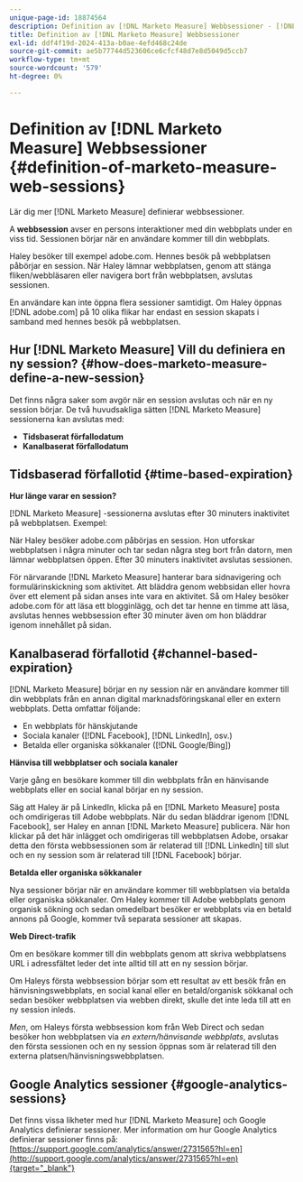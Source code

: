 ```yaml
---
unique-page-id: 18874564
description: Definition av [!DNL Marketo Measure] Webbsessioner - [!DNL Marketo Measure] - Produktdokumentation
title: Definition av [!DNL Marketo Measure] Webbsessioner
exl-id: ddf4f19d-2024-413a-b0ae-4efd468c24de
source-git-commit: ae5b77744d523606ce6cfcf48d7e8d5049d5ccb7
workflow-type: tm+mt
source-wordcount: '579'
ht-degree: 0%

---
```


# Definition av [!DNL Marketo Measure] Webbsessioner {#definition-of-marketo-measure-web-sessions}

Lär dig mer [!DNL Marketo Measure] definierar webbsessioner.

A **webbsession** avser en persons interaktioner med din webbplats under en viss tid. Sessionen börjar när en användare kommer till din webbplats.

Haley besöker till exempel adobe.com. Hennes besök på webbplatsen påbörjar en session. När Haley lämnar webbplatsen, genom att stänga fliken/webbläsaren eller navigera bort från webbplatsen, avslutas sessionen.

En användare kan inte öppna flera sessioner samtidigt. Om Haley öppnas [!DNL adobe.com] på 10 olika flikar har endast en session skapats i samband med hennes besök på webbplatsen.

## Hur [!DNL Marketo Measure] Vill du definiera en ny session? {#how-does-marketo-measure-define-a-new-session}

Det finns några saker som avgör när en session avslutas och när en ny session börjar. De två huvudsakliga sätten [!DNL Marketo Measure] sessionerna kan avslutas med:

* **Tidsbaserat förfallodatum**
* **Kanalbaserat förfallodatum**

## Tidsbaserad förfallotid {#time-based-expiration}

**Hur länge varar en session?**

[!DNL Marketo Measure] -sessionerna avslutas efter 30 minuters inaktivitet på webbplatsen. Exempel:

När Haley besöker adobe.com påbörjas en session. Hon utforskar webbplatsen i några minuter och tar sedan några steg bort från datorn, men lämnar webbplatsen öppen. Efter 30 minuters inaktivitet avslutas sessionen.

För närvarande [!DNL Marketo Measure] hanterar bara sidnavigering och formulärinskickning som aktivitet. Att bläddra genom webbsidan eller hovra över ett element på sidan anses inte vara en aktivitet. Så om Haley besöker adobe.com för att läsa ett blogginlägg, och det tar henne en timme att läsa, avslutas hennes webbsession efter 30 minuter även om hon bläddrar igenom innehållet på sidan.

## Kanalbaserad förfallotid {#channel-based-expiration}

[!DNL Marketo Measure] börjar en ny session när en användare kommer till din webbplats från en annan digital marknadsföringskanal eller en extern webbplats. Detta omfattar följande:

* En webbplats för hänskjutande
* Sociala kanaler ([!DNL Facebook], [!DNL LinkedIn], osv.)
* Betalda eller organiska sökkanaler ([!DNL Google/Bing])

**Hänvisa till webbplatser och sociala kanaler**

Varje gång en besökare kommer till din webbplats från en hänvisande webbplats eller en social kanal börjar en ny session.

Säg att Haley är på LinkedIn, klicka på en [!DNL Marketo Measure] posta och omdirigeras till Adobe webbplats. När du sedan bläddrar igenom [!DNL Facebook], ser Haley en annan [!DNL Marketo Measure] publicera. När hon klickar på det här inlägget och omdirigeras till webbplatsen Adobe, orsakar detta den första webbsessionen som är relaterad till [!DNL LinkedIn] till slut och en ny session som är relaterad till [!DNL Facebook] börjar.

**Betalda eller organiska sökkanaler**

Nya sessioner börjar när en användare kommer till webbplatsen via betalda eller organiska sökkanaler. Om Haley kommer till Adobe webbplats genom organisk sökning och sedan omedelbart besöker er webbplats via en betald annons på Google, kommer två separata sessioner att skapas.

**Web Direct-trafik**

Om en besökare kommer till din webbplats genom att skriva webbplatsens URL i adressfältet leder det inte alltid till att en ny session börjar.

Om Haleys första webbsession börjar som ett resultat av ett besök från en hänvisningswebbplats, en social kanal eller en betald/organisk sökkanal och sedan besöker webbplatsen via webben direkt, skulle det inte leda till att en ny session inleds.

_Men_, om Haleys första webbsession kom från Web Direct och sedan besöker hon webbplatsen via _en extern/hänvisande webbplats_, avslutas den första sessionen och en ny session öppnas som är relaterad till den externa platsen/hänvisningswebbplatsen.

## Google Analytics sessioner {#google-analytics-sessions}

Det finns vissa likheter med hur [!DNL Marketo Measure] och Google Analytics definierar sessioner. Mer information om hur Google Analytics definierar sessioner finns på: [https://support.google.com/analytics/answer/2731565?hl=en](http://support.google.com/analytics/answer/2731565?hl=en){target="_blank"}

